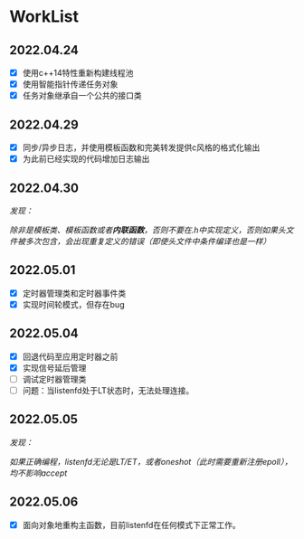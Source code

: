 # WorkList

## 2022.04.24

* [X] 使用c++14特性重新构建线程池
* [X] 使用智能指针传递任务对象
* [X] 任务对象继承自一个公共的接口类

## 2022.04.29

* [X] 同步/异步日志，并使用模板函数和完美转发提供c风格的格式化输出
* [X] 为此前已经实现的代码增加日志输出

## 2022.04.30

*发现：*

*除非是模板类、模板函数或者**内联函数**，否则不要在.h中实现定义，否则如果头文件被多次包含，会出现重复定义的错误（即使头文件中条件编译也是一样）*

## 2022.05.01

* [X] 定时器管理类和定时器事件类
* [X] 实现时间轮模式，但存在bug

## 2022.05.04

* [X] 回退代码至应用定时器之前
* [X] 实现信号延后管理
* [ ] 调试定时器管理类
* [ ] 问题：当listenfd处于LT状态时，无法处理连接。

## 2022.05.05

*发现：*

*如果正确编程，listenfd无论是LT/ET，或者oneshot（此时需要重新注册epoll），均不影响accept*

## 2022.05.06

* [X] 面向对象地重构主函数，目前listenfd在任何模式下正常工作。
